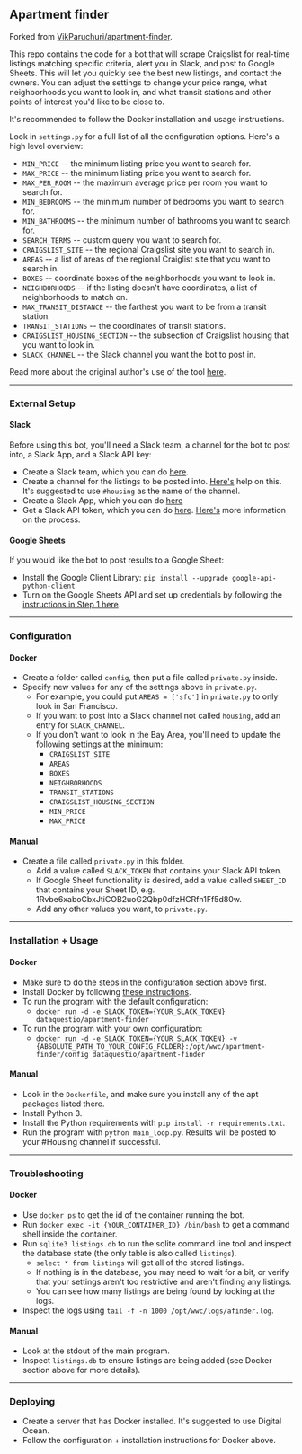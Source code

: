 ## Apartment finder

Forked from [VikParuchuri/apartment-finder](https://github.com/VikParuchuri/apartment-finder).

This repo contains the code for a bot that will scrape Craigslist for real-time listings matching specific criteria, alert you in Slack, and post to Google Sheets.  This will let you quickly see the best new listings, and contact the owners.  You can adjust the settings to change your price range, what neighborhoods you want to look in, and what transit stations and other points of interest you'd like to be close to.

It's recommended to follow the Docker installation and usage instructions.

Look in `settings.py` for a full list of all the configuration options.  Here's a high level overview:

* `MIN_PRICE` -- the minimum listing price you want to search for.
* `MAX_PRICE` -- the minimum listing price you want to search for.
* `MAX_PER_ROOM` -- the maximum average price per room you want to search for.
* `MIN_BEDROOMS` -- the minimum number of bedrooms you want to search for.
* `MIN_BATHROOMS` -- the minimum number of bathrooms you want to search for.
* `SEARCH_TERMS` -- custom query you want to search for.
* `CRAIGSLIST_SITE` -- the regional Craigslist site you want to search in.
* `AREAS` -- a list of areas of the regional Craiglist site that you want to search in.
* `BOXES` -- coordinate boxes of the neighborhoods you want to look in.
* `NEIGHBORHOODS` -- if the listing doesn't have coordinates, a list of neighborhoods to match on.
* `MAX_TRANSIT_DISTANCE` -- the farthest you want to be from a transit station.
* `TRANSIT_STATIONS` -- the coordinates of transit stations.
* `CRAIGSLIST_HOUSING_SECTION` -- the subsection of Craigslist housing that you want to look in.
* `SLACK_CHANNEL` -- the Slack channel you want the bot to post in.

Read more about the original author's use of the tool [here](https://www.dataquest.io/blog/apartment-finding-slackbot/).

--------------------
### External Setup

#### Slack

Before using this bot, you'll need a Slack team, a channel for the bot to post into, a Slack App, and a Slack API key:

* Create a Slack team, which you can do [here](https://slack.com/create#email).  
* Create a channel for the listings to be posted into.  [Here's](https://get.slack.help/hc/en-us/articles/201402297-Creating-a-channel) help on this.  It's suggested to use `#housing` as the name of the channel.
* Create a Slack App, which you can do [here](https://api.slack.com/apps/new)
* Get a Slack API token, which you can do [here](https://api.slack.com/docs/oauth-test-tokens).  [Here's](https://get.slack.help/hc/en-us/articles/215770388-Creating-and-regenerating-API-tokens) more information on the process.

#### Google Sheets

If you would like the bot to post results to a Google Sheet:

* Install the Google Client Library: `pip install --upgrade google-api-python-client`
* Turn on the Google Sheets API and set up credentials by following the [instructions in Step 1 here](https://developers.google.com/sheets/api/quickstart/python).

--------------------
### Configuration

#### Docker

* Create a folder called `config`, then put a file called `private.py` inside.
* Specify new values for any of the settings above in `private.py`.
    * For example, you could put `AREAS = ['sfc']` in `private.py` to only look in San Francisco.
    * If you want to post into a Slack channel not called `housing`, add an entry for `SLACK_CHANNEL`.
    * If you don't want to look in the Bay Area, you'll need to update the following settings at the minimum:
        * `CRAIGSLIST_SITE`
        * `AREAS`
        * `BOXES`
        * `NEIGHBORHOODS`
        * `TRANSIT_STATIONS`
        * `CRAIGSLIST_HOUSING_SECTION`
        * `MIN_PRICE`
        * `MAX_PRICE`

#### Manual

* Create a file called `private.py` in this folder.
    * Add a value called `SLACK_TOKEN` that contains your Slack API token.
    * If Google Sheet functionality is desired, add a value called `SHEET_ID` that contains your Sheet ID, e.g. 1Rvbe6xaboCbxJtiCOB2uoG2Qbp0dfzHCRfn1Ff5d80w.
    * Add any other values you want, to `private.py`.

--------------------
### Installation + Usage

#### Docker

* Make sure to do the steps in the configuration section above first.
* Install Docker by following [these instructions](https://docs.docker.com/engine/installation/).
* To run the program with the default configuration:
    * `docker run -d -e SLACK_TOKEN={YOUR_SLACK_TOKEN} dataquestio/apartment-finder`
* To run the program with your own configuration:
    * `docker run -d -e SLACK_TOKEN={YOUR_SLACK_TOKEN} -v {ABSOLUTE_PATH_TO_YOUR_CONFIG_FOLDER}:/opt/wwc/apartment-finder/config dataquestio/apartment-finder`
    
#### Manual

* Look in the `Dockerfile`, and make sure you install any of the apt packages listed there.
* Install Python 3.
* Install the Python requirements with `pip install -r requirements.txt`.
* Run the program with `python main_loop.py`. Results will be posted to your #Housing channel if successful.

---------------------
### Troubleshooting

#### Docker

* Use `docker ps` to get the id of the container running the bot.
* Run `docker exec -it {YOUR_CONTAINER_ID} /bin/bash` to get a command shell inside the container.
* Run `sqlite3 listings.db` to run the sqlite command line tool and inspect the database state (the only table is also called `listings`).
    * `select * from listings` will get all of the stored listings.
    * If nothing is in the database, you may need to wait for a bit, or verify that your settings aren't too restrictive and aren't finding any listings.
    * You can see how many listings are being found by looking at the logs.
* Inspect the logs using `tail -f -n 1000 /opt/wwc/logs/afinder.log`.

#### Manual

* Look at the stdout of the main program.
* Inspect `listings.db` to ensure listings are being added (see Docker section above for more details).

---------------------
### Deploying

* Create a server that has Docker installed.  It's suggested to use Digital Ocean.
* Follow the configuration + installation instructions for Docker above.
